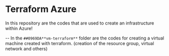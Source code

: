 # Terraform Azure
In this repository are the codes that are used to create an infrastructure within Azure!

-- In the  `##0969DA**vm-terraform**` folder are the codes for creating a virtual machine created with terraform. (creation of the resource group, virtual network and others)
